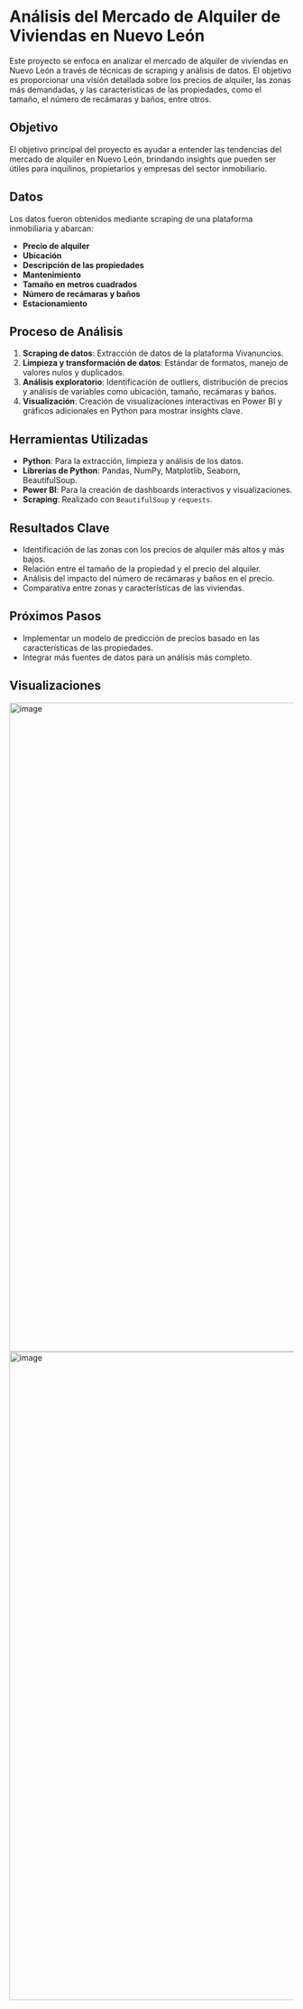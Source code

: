 # Análisis del Mercado de Alquiler de Viviendas en Nuevo León

Este proyecto se enfoca en analizar el mercado de alquiler de viviendas en Nuevo León a través de técnicas de scraping y análisis de datos. El objetivo es proporcionar una visión detallada sobre los precios de alquiler, las zonas más demandadas, y las características de las propiedades, como el tamaño, el número de recámaras y baños, entre otros.

## Objetivo
El objetivo principal del proyecto es ayudar a entender las tendencias del mercado de alquiler en Nuevo León, brindando insights que pueden ser útiles para inquilinos, propietarios y empresas del sector inmobiliario.

## Datos
Los datos fueron obtenidos mediante scraping de una plataforma inmobiliaria y abarcan:
- **Precio de alquiler**
- **Ubicación**
- **Descripción de las propiedades**
- **Mantenimiento**
- **Tamaño en metros cuadrados**
- **Número de recámaras y baños**
- **Estacionamiento**

## Proceso de Análisis
1. **Scraping de datos**: Extracción de datos de la plataforma Vivanuncios.
2. **Limpieza y transformación de datos**: Estándar de formatos, manejo de valores nulos y duplicados.
3. **Análisis exploratorio**: Identificación de outliers, distribución de precios y análisis de variables como ubicación, tamaño, recámaras y baños.
4. **Visualización**: Creación de visualizaciones interactivas en Power BI y gráficos adicionales en Python para mostrar insights clave.

## Herramientas Utilizadas
- **Python**: Para la extracción, limpieza y análisis de los datos.
- **Librerías de Python**: Pandas, NumPy, Matplotlib, Seaborn, BeautifulSoup.
- **Power BI**: Para la creación de dashboards interactivos y visualizaciones.
- **Scraping**: Realizado con `BeautifulSoup` y `requests`.

## Resultados Clave
- Identificación de las zonas con los precios de alquiler más altos y más bajos.
- Relación entre el tamaño de la propiedad y el precio del alquiler.
- Análisis del impacto del número de recámaras y baños en el precio.
- Comparativa entre zonas y características de las viviendas.

## Próximos Pasos
- Implementar un modelo de predicción de precios basado en las características de las propiedades.
- Integrar más fuentes de datos para un análisis más completo.

## Visualizaciones
<img width="1150" alt="image" src="https://github.com/user-attachments/assets/43adb3b1-3745-4fa2-a96f-6e48554e02c5">
<img width="1149" alt="image" src="https://github.com/user-attachments/assets/f070fbdf-4918-4f23-975d-8fc912945c3e">


